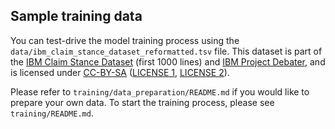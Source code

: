 ## Sample training data

You can test-drive the model training process using the `data/ibm_claim_stance_dataset_reformatted.tsv` file. 
This dataset is part of the [IBM Claim Stance Dataset](http://www.research.ibm.com/haifa/dept/vst/debating_data.shtml) (first 1000 lines) and [IBM Project Debater](https://www.research.ibm.com/artificial-intelligence/project-debater/), and is licensed under
[CC-BY-SA](http://creativecommons.org/licenses/by-sa/3.0/) ([LICENSE 1](http://www.research.ibm.com/haifa/dept/vst/debating_data.shtml#Project), [LICENSE 2](https://en.wikipedia.org/wiki/Wikipedia:Copyrights#Reusers.27_rights_and_obligations)).

Please refer to `training/data_preparation/README.md` if you would like to prepare your own data. 
To start the training process, please see `training/README.md`.